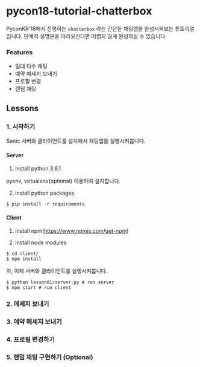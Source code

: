 # pycon18-tutorial-chatterbox

PyconKR'18에서 진행하는 `chatterbox` 라는 간단한 채팅앱을 완성시켜보는 튜토리얼입니다. 단계적 설명문을 따라오신다면 어렵지 않게 완성하실 수 있습니다.

### Features

- 일대 다수 채팅
- 예약 메세지 보내기
- 프로필 변경
- 랜덤 채팅

## Lessons

### 1. 시작하기

Sanic 서버와 클라이언트를 설치해서 채팅앱을 실행시켜봅니다.

#### Server

1. install python 3.6.1

pyenv, virtualenv(optional) 이용하여 설치합니다.

2. install python packages
```
$ pip install -r requirements
```

#### Client

1. install npm(https://www.npmjs.com/get-npm)

2. install node modules

```
$ cd client/
$ npm install
```

자, 이제 서버와 클라이언트를 실행시켜봅니다.

```
$ python lesson01/server.py # run server
$ npm start # run client
```

### 2. 메세지 보내기

### 3. 예약 메세지 보내기

### 4. 프로필 변경하기

### 5. 랜덤 채팅 구현하기 (Optional)